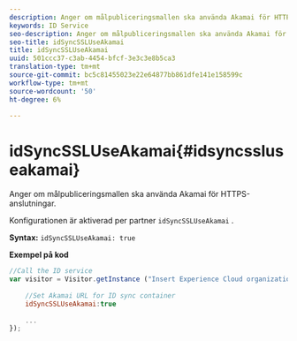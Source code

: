 ```yaml
---
description: Anger om målpubliceringsmallen ska använda Akamai för HTTPS-anslutningar.
keywords: ID Service
seo-description: Anger om målpubliceringsmallen ska använda Akamai för HTTPS-anslutningar.
seo-title: idSyncSSLUseAkamai
title: idSyncSSLUseAkamai
uuid: 501ccc37-c3ab-4454-bfcf-3e3c3e8b5ca3
translation-type: tm+mt
source-git-commit: bc5c81455023e22e64877bb861dfe141e158599c
workflow-type: tm+mt
source-wordcount: '50'
ht-degree: 6%

---
```



# idSyncSSLUseAkamai{#idsyncssluseakamai}

Anger om målpubliceringsmallen ska använda Akamai för HTTPS-anslutningar.

Konfigurationen är aktiverad per partner `idSyncSSLUseAkamai` .

**Syntax:** `idSyncSSLUseAkamai: true`

**Exempel på kod**

```js
//Call the ID service 
var visitor = Visitor.getInstance ("Insert Experience Cloud organization ID here",{ 
 
    //Set Akamai URL for ID sync container 
    idSyncSSLUseAkamai:true 
 
    ... 
});
```


